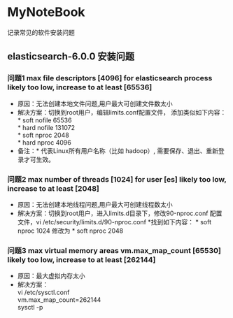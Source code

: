 # MyNoteBook
记录常见的软件安装问题
## elasticsearch-6.0.0 安装问题
### 问题1 max file descriptors [4096] for elasticsearch process likely too low, increase to at least [65536]
* 原因：无法创建本地文件问题,用户最大可创建文件数太小
* 解决方案：切换到root用户，编辑limits.conf配置文件， 添加类似如下内容：  
\* soft nofile 65536  
\* hard nofile 131072  
\* soft nproc 2048  
\* hard nproc 4096  
* 备注：\* 代表Linux所有用户名称（比如 hadoop）, 需要保存、退出、重新登录才可生效。
### 问题2 max number of threads [1024] for user [es] likely too low, increase to at least [2048]
* 原因：无法创建本地线程问题,用户最大可创建线程数太小
* 解决方案：切换到root用户，进入limits.d目录下，修改90-nproc.conf 配置文件，vi /etc/security/limits.d/90-nproc.conf
*找到如下内容：
\* soft nproc 1024
修改为
\* soft nproc 2048
### 问题3 max virtual memory areas vm.max_map_count [65530] likely too low, increase to at least [262144]
* 原因：最大虚拟内存太小  
* 解决方案：  
vi /etc/sysctl.conf  
vm.max_map_count=262144  
sysctl -p  
